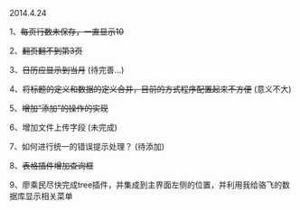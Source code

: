 2014.4.24

1、~~每页行数未保存，一直显示10~~

2、~~翻页翻不到第3页~~

3、~~日历应显示到当月~~ (待完善...)

4、~~将标题的定义和数据的定义合并，目前的方式程序配置起来不方便~~ (意义不大)

5、~~增加“添加”的操作的实现~~

6、增加文件上传字段 (未完成)

7、如何进行统一的错误提示处理？ (待添加)

8、~~表格插件增加查询框~~ 

9、廖乘民尽快完成tree插件，并集成到主界面左侧的位置，并利用我给骆飞的数据库显示相关菜单
